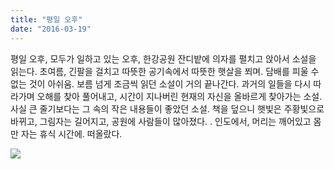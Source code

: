```yaml
---
title: "평일 오후"
date: "2016-03-19"
---
```


평일 오후, 모두가 일하고 있는 오후, 한강공원 잔디밭에 의자를 펼치고 앉아서 소설을 읽는다. 초여름, 긴팔을 걸치고 따뜻한 공기속에서 따뜻한 햇살을 쬐며. 담배를 피울 수 없는 것이 아쉬움. 보름 넘게 조금씩 읽던 소설이 거의 끝나간다. 과거의 일들을 다시 따라가며 오해를 찾아 풀어내고, 시간이 지나버린 현재의 자신을 올바르게 찾아가는 소설. 사실 큰 줄기보다는 그 속의 작은 내용들이 좋았던 소설. 책을 덮으니 햇빛은 주황빛으로 바뀌고, 그림자는 길어지고, 공원에 사람들이 많아졌다. . 인도에서, 머리는 깨어있고 몸만 자는 휴식 시간에. 떠올랐다.

![](../photo/2016-03-19-평일_오후.jpg)
